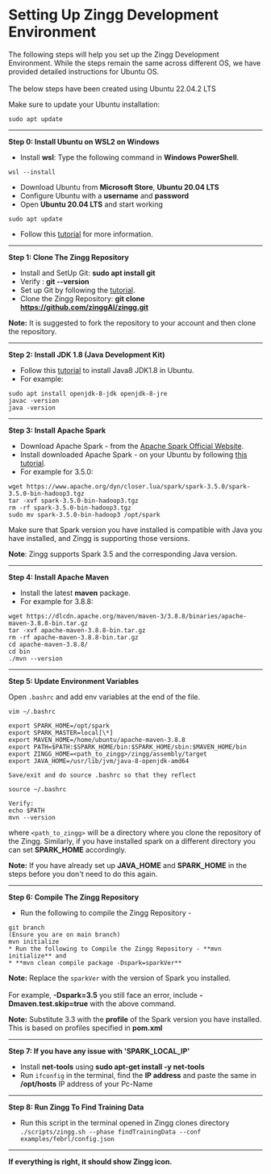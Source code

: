 # Setting Up Zingg Development Environment

The following steps will help you set up the Zingg Development Environment. While the steps remain the same across different OS, we have provided detailed instructions for Ubuntu OS. \
\
The below steps have been created using Ubuntu 22.04.2 LTS

Make sure to update your Ubuntu installation:

`sudo apt update`

***

**Step 0: Install Ubuntu on WSL2 on Windows**

* Install **wsl**: Type the following command in **Windows PowerShell**.

```
wsl --install
```

* Download Ubuntu from **Microsoft Store**, **Ubuntu 20.04 LTS**
* Configure Ubuntu with a **username** and **password**
* Open **Ubuntu 20.04 LTS** and start working

```
sudo apt update
```

* Follow this [tutorial](https://ubuntu.com/tutorials/install-ubuntu-on-wsl2-on-windows-10#1-overview) for more information.

***

**Step 1: Clone The Zingg Repository**

* Install and SetUp Git: **sudo apt install git**
* Verify : **git --version**
* Set up Git by following the [tutorial](https://www.digitalocean.com/community/tutorials/how-to-install-git-on-ubuntu-20-04).
* Clone the Zingg Repository: **git clone https://github.com/zinggAI/zingg.git**

**Note:** It is suggested to fork the repository to your account and then clone the repository.

***

**Step 2: Install JDK 1.8 (Java Development Kit)**

* Follow this [tutorial](https://linuxize.com/post/install-java-on-ubuntu-20-04/) to install Java8 JDK1.8 in Ubuntu.
* For example:

```
sudo apt install openjdk-8-jdk openjdk-8-jre
javac -version
java -version
```

***

**Step 3: Install Apache Spark**

* Download Apache Spark - from the [Apache Spark Official Website](https://spark.apache.org/downloads.html).
* Install downloaded Apache Spark - on your Ubuntu by following [this tutorial](https://computingforgeeks.com/how-to-install-apache-spark-on-ubuntu-debian/).
* For example for 3.5.0:

```
wget https://www.apache.org/dyn/closer.lua/spark/spark-3.5.0/spark-3.5.0-bin-hadoop3.tgz
tar -xvf spark-3.5.0-bin-hadoop3.tgz
rm -rf spark-3.5.0-bin-hadoop3.tgz
sudo mv spark-3.5.0-bin-hadoop3 /opt/spark
```

Make sure that Spark version you have installed is compatible with Java you have installed, and Zingg is supporting those versions.

**Note**: Zingg supports Spark 3.5 and the corresponding Java version.

***

**Step 4: Install Apache Maven**

* Install the latest **maven** package.
* For example for 3.8.8:

```
wget https://dlcdn.apache.org/maven/maven-3/3.8.8/binaries/apache-maven-3.8.8-bin.tar.gz
tar -xvf apache-maven-3.8.8-bin.tar.gz 
rm -rf apache-maven-3.8.8-bin.tar.gz 
cd apache-maven-3.8.8/
cd bin
./mvn --version
```

***

**Step 5: Update Environment Variables**

Open `.bashrc` and add env variables at the end of the file.

```
vim ~/.bashrc

export SPARK_HOME=/opt/spark
export SPARK_MASTER=local[\*]
export MAVEN_HOME=/home/ubuntu/apache-maven-3.8.8
export PATH=$PATH:$SPARK_HOME/bin:$SPARK_HOME/sbin:$MAVEN_HOME/bin
export ZINGG_HOME=<path_to_zingg>/zingg/assembly/target
export JAVA_HOME=/usr/lib/jvm/java-8-openjdk-amd64

Save/exit and do source .bashrc so that they reflect

source ~/.bashrc

Verify:
echo $PATH
mvn --version
```

where `<path_to_zingg>` will be a directory where you clone the repository of the Zingg. Similarly, if you have installed spark on a different directory you can set **SPARK\_HOME** accordingly.

**Note:** If you have already set up **JAVA\_HOME** and **SPARK\_HOME** in the steps before you don't need to do this again.

***

**Step 6: Compile The Zingg Repository**

* Run the following to compile the Zingg Repository -

```
git branch
(Ensure you are on main branch)
mvn initialize
* Run the following to Compile the Zingg Repository - **mvn initialize** and
* **mvn clean compile package -Dspark=sparkVer**
```

**Note:** Replace the `sparkVer` with the version of Spark you installed. \
\
For example, **-Dspark=3.5** you still face an error, include **-Dmaven.test.skip=true** with the above command.

**Note:** Substitute 3.3 with the **profile** of the Spark version you have installed. This is based on profiles specified in **pom.xml**

***

**Step 7: If you have any issue with 'SPARK\_LOCAL\_IP'**

* Install **net-tools** using **sudo apt-get install -y net-tools**
* Run `ifconfig` in the terminal, find the **IP address** and paste the same in **/opt/hosts** IP address of your Pc-Name

***

**Step 8: Run Zingg To Find Training Data**

* Run this script in the terminal opened in Zingg clones directory `./scripts/zingg.sh --phase findTrainingData --conf examples/febrl/config.json`

***

**If everything is right, it should show Zingg icon.**
